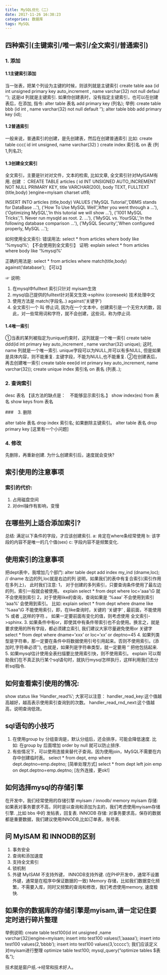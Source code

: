 ```yaml
---
title: MySQL优化（二）
date: 2017-11-26 16:38:23
categories: 数据库
tags: MySQL
---
```

## 四种索引(主键索引/唯一索引/全文索引/普通索引)
### 1.	添加
#### 1.1主键索引添加
当一张表，把某个列设为主键的时候，则该列就是主键索引
create table aaa (id int unsigned primary key auto_increment , name varchar(32) not null defaul ‘’);
这是id 列就是主键索引.
如果你创建表时，没有指定主键索引，也可以在创建表后，在添加, 指令:
alter table 表名 add primary key (列名);
举例: 
create table bbb (id int , name varchar(32) not null default ‘’);
alter table bbb add primary key (id);

#### 1.2普通索引
一般来说，普通索引的创建，是先创建表，然后在创建普通索引
比如:
create table ccc(
id int unsigned,
name varchar(32)
)
create index 索引名 on 表 (列1,列名2);

#### 1.3创建全文索引
全文索引，主要是针对对文件，文本的检索, 比如文章, 全文索引针对MyISAM有用.
创建 ：
CREATE TABLE articles (
       id INT UNSIGNED AUTO_INCREMENT NOT NULL PRIMARY KEY,
       title VARCHAR(200),
       body TEXT,
       FULLTEXT (title,body)
     )engine=myisam charset utf8;

INSERT INTO articles (title,body) VALUES
     ('MySQL Tutorial','DBMS stands for DataBase ...'),
     ('How To Use MySQL Well','After you went through a ...'),
     ('Optimizing MySQL','In this tutorial we will show ...'),
     ('1001 MySQL Tricks','1. Never run mysqld as root. 2. ...'),
     ('MySQL vs. YourSQL','In the following database comparison ...'),
     ('MySQL Security','When configured properly, MySQL ...');

如何使用全文索引:
错误用法:
select * from articles where body like ‘%mysql%’; 【不会使用到全文索引】
证明:
explain  select * from articles where body like ‘%mysql%’

正确的用法是:
select * from articles where match(title,body) against(‘database’); 【可以】

☞ 说明:
1.	在mysql中fulltext 索引只针对 myisam生效
2.	mysql自己提供的fulltext针对英文生效->sphinx (coreseek) 技术处理中文
3.	使用方法是 match(字段名..) against(‘关键字’)
4.	全文索引一个 叫 停止词,  因为在一个文本中，创建索引是一个无穷大的数，因此，对一些常用词和字符，就不会创建，这些词，称为停止词.

#### 1.4唯一索引
①当表的某列被指定为unique约束时，这列就是一个唯一索引
create table ddd(id int primary key auto_increment , name varchar(32) unique);
这时, name 列就是一个唯一索引.
unique字段可以为NULL,并可以有多NULL, 但是如果是具体内容，则不能重复.
主键字段，不能为NULL,也不能重复.
②在创建表后，再去创建唯一索引
create table eee(id int primary key auto_increment, name varchar(32));
create unique index 索引名  on 表名 (列表..);

###  2.	查询索引

desc 表名 【该方法的缺点是：　不能够显示索引名.】
show index(es) from 表名
show keys from 表名

###　3.	删除

alter table 表名 drop index 索引名; 
如果删除主键索引。
alter table 表名 drop primary key       [这里有一个小问题]

### 4.	修改
先删除，再重新创建.
为什么创建索引后，速度就会变快?

## 索引使用的注意事项
### 索引的代价:
1.	占用磁盘空间
2.	对dml操作有影响，变慢

## 在哪些列上适合添加索引?
总结: 满足以下条件的字段，才应该创建索引.
a: 肯定在where条经常使用 b: 该字段的内容不是唯一的几个值(sex) c: 字段内容不是频繁变化.

## 使用索引的注意事项
把dept表中，我增加几个部门:
alter table dept add index my_ind (dname,loc); //  dname 左边的列,loc就是右边的列
说明，如果我们的表中有复合索引(索引作用在多列上)， 此时我们注意:
1，	对于创建的多列索引，只要查询条件使用了最左边的列，索引一般就会被使用。
explain select * from dept where loc='aaa'\G 
就不会使用到索引
2，对于使用like的查询，查询如果是  ‘%aaa’ 不会使用到索引
	‘aaa%’ 会使用到索引。
比如: explain select * from dept where dname like '%aaa'\G
不能使用索引，即，在like查询时，关键的 ‘关键字’ , 最前面，不能使用 % 或者 _这样的字符.， 如果一定要前面有变化的值，则考虑使用 全文索引->sphinx.
3.	如果条件中有or，即使其中有条件带索引也不会使用。换言之，就是要求使用的所有字段，都必须建立索引, 我们建议大家尽量避免使用or 关键字
select * from dept where dname=’xxx’ or loc=’xx’ or deptno=45
4.	如果列类型是字符串，那一定要在条件中将数据使用引号引用起来。否则不使用索引。(添加时,字符串必须’’), 也就是，如果列是字符串类型，就一定要用 ‘’ 把他包括起来.
5.	如果mysql估计使用全表扫描要比使用索引快，则不使用索引。
explain 可以帮助我们在不真正执行某个sql语句时，就执行mysql怎样执行，这样利用我们去分析sql指令.

## 如何查看索引使用的情况:
show status like ‘Handler_read%’;
大家可以注意：
handler_read_key:这个值越高越好，越高表示使用索引查询到的次数。
	handler_read_rnd_next:这个值越高，说明查询低效。

## sql语句的小技巧
1.	在使用group by 分组查询是，默认分组后，还会排序，可能会降低速度.
比如: 
在group by 后面增加 order by null 就可以防止排序.
2.	有些情况下，可以使用连接来替代子查询。因为使用join，MySQL不需要在内存中创建临时表。
select * from dept, emp where dept.deptno=emp.deptno; [简单处理方式]
select * from dept left join emp on dept.deptno=emp.deptno;  [左外连接，更ok!]

## 如何选择mysql的存储引擎
在开发中，我们经常使用的存储引擎 myisam / innodb/ memory
myisam 存储: 如果表对事务要求不高，同时是以查询和添加为主的，我们考虑使用myisam存储引擎. ,比如 bbs 中的 发帖表，回复表.
INNODB 存储: 对事务要求高，保存的数据都是重要数据，我们建议使用INNODB,比如订单表，账号表.

## 问 MyISAM 和 INNODB的区别
1. 事务安全
2. 查询和添加速度
3. 支持全文索引
4. 锁机制
5. 外键 MyISAM 不支持外键， INNODB支持外键. (在PHP开发中，通常不设置外键，通常是在程序中保证数据的一致)
Memory 存储，比如我们数据变化频繁，不需要入库，同时又频繁的查询和修改，我们考虑使用memory, 速度极快. 

## 如果你的数据库的存储引擎是myisam,请一定记住要定时进行碎片整理
举例说明: 
create table test100(id int unsigned ,name varchar(32))engine=myisam;
insert into test100 values(1,’aaaaa’);
insert into test100 values(2,’bbbb’);
insert into test100 values(3,’ccccc’);
我们应该定义对myisam进行整理
optimize table test100;
mysql_query(“optimize tables $表名”);

技术就是窗户纸.->经常和技术好人。
